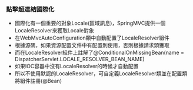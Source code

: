 ### 點擊超連結國際化
- 國際化有一個重要的對象Locale(區域訊息)，SpringMVC提供一個LocaleResolver來獲取Locale對象
- 在WebMvcAutoConfiguration類中自動配置了LocaleResolver組件
- 根據源碼，如果資源配置文件中有配置則使用，否則根據請求頭獲取
- 而在LocaleResolver組件上註解了@ConditionalOnMissingBean(name = DispatcherServlet.LOCALE_RESOLVER_BEAN_NAME)
- 如果IOC容器中沒有LocaleResolver的時候才自動配置
- 所以不使用默認的LocaleResolver，可自定義LocaleResolver類並在配置類將組件註冊(@Bean)
